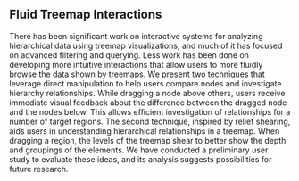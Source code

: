 ## Fluid Treemap Interactions ##

There has been significant work on interactive systems for analyzing hierarchical data using treemap visualizations, and much of it has focused on advanced filtering and querying. Less work has been done on developing more intuitive interactions that allow users to more fluidly browse the data shown by treemaps. We present two techniques that leverage direct manipulation to help users compare nodes and investigate hierarchy relationships. While dragging a node above others, users receive immediate visual feedback about the difference between the dragged node and the nodes below. This allows efficient investigation of relationships for a number of target regions. The second technique, inspired by relief shearing, aids users in understanding hierarchical relationships in a treemap. When dragging a region, the levels of the treemap shear to better show the depth and groupings of the elements. We have conducted a preliminary user study to evaluate these ideas, and its analysis suggests possibilities for future research.
